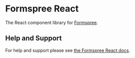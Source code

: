 # Formspree React

The React component library for [Formspree](https://formspree.io).

## Help and Support

For help and support please see [the Formspree React docs](https://help.formspree.io/hc/en-us/articles/360055613373).
